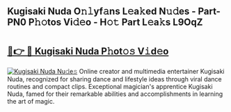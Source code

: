 ## Kugisaki Nuda O𝚗𝚕yf𝚊ns L𝚎a𝚔ed N𝚞𝚍es - Part-PN0 P𝚑𝚘tos Vi𝚍𝚎o - H𝚘𝚝 Part L𝚎a𝚔s L9OqZ

# <h2><a href="http://kf5vfz.oniu.top/?m=Kugisaki+Nuda">🔗👉 🔴 Kugisaki Nuda P𝚑ot𝚘𝚜 V𝚒d𝚎o</a></h2>

[![Kugisaki Nuda Nu𝚍e𝚜](https://i.imgur.com/0qMVB7G.gif)](http://kf5vfz.oniu.top/?m=Kugisaki+Nuda)
Online creator and multimedia entertainer Kugisaki Nuda, recognized for sharing dance and lifestyle ideas through viral dance routines and compact clips. Exceptional magician's apprentice Kugisaki Nuda, famed for their remarkable abilities and accomplishments in learning the art of magic.  
